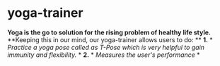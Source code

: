 # yoga-trainer

**Yoga is the go to solution for the rising problem of healthy life style.**
**Keeping this in our mind, our yoga-trainer allows users to do: **
**1.** * *Practice a yoga pose called as T-Pose which is very helpful to gain immunity and flexibility.* *
**2.** * *Measures the user's performance* *





